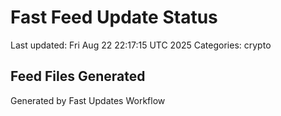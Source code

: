 # Fast Feed Update Status
Last updated: Fri Aug 22 22:17:15 UTC 2025
Categories: crypto

## Feed Files Generated

Generated by Fast Updates Workflow
